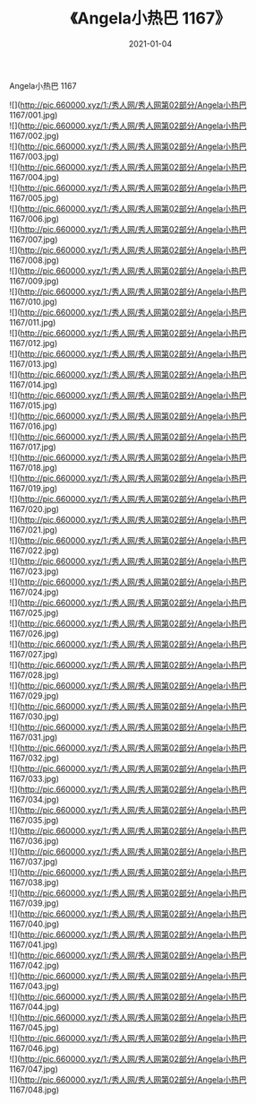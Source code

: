 ﻿---
layout: post
title:  《Angela小热巴 1167》
date:   2021-01-04
img: http://pic.660000.xyz/1:/秀人网/秀人网第02部分/Angela小热巴 1167/000.jpg
categories: [美女, 清纯, 唯美]
---

Angela小热巴 1167

  ![](http://pic.660000.xyz/1:/秀人网/秀人网第02部分/Angela小热巴 1167/001.jpg) <br> ![](http://pic.660000.xyz/1:/秀人网/秀人网第02部分/Angela小热巴 1167/002.jpg) <br> ![](http://pic.660000.xyz/1:/秀人网/秀人网第02部分/Angela小热巴 1167/003.jpg) <br> ![](http://pic.660000.xyz/1:/秀人网/秀人网第02部分/Angela小热巴 1167/004.jpg) <br> ![](http://pic.660000.xyz/1:/秀人网/秀人网第02部分/Angela小热巴 1167/005.jpg) <br> ![](http://pic.660000.xyz/1:/秀人网/秀人网第02部分/Angela小热巴 1167/006.jpg) <br> ![](http://pic.660000.xyz/1:/秀人网/秀人网第02部分/Angela小热巴 1167/007.jpg) <br> ![](http://pic.660000.xyz/1:/秀人网/秀人网第02部分/Angela小热巴 1167/008.jpg) <br> ![](http://pic.660000.xyz/1:/秀人网/秀人网第02部分/Angela小热巴 1167/009.jpg) <br> ![](http://pic.660000.xyz/1:/秀人网/秀人网第02部分/Angela小热巴 1167/010.jpg) <br> ![](http://pic.660000.xyz/1:/秀人网/秀人网第02部分/Angela小热巴 1167/011.jpg) <br> ![](http://pic.660000.xyz/1:/秀人网/秀人网第02部分/Angela小热巴 1167/012.jpg) <br> ![](http://pic.660000.xyz/1:/秀人网/秀人网第02部分/Angela小热巴 1167/013.jpg) <br> ![](http://pic.660000.xyz/1:/秀人网/秀人网第02部分/Angela小热巴 1167/014.jpg) <br> ![](http://pic.660000.xyz/1:/秀人网/秀人网第02部分/Angela小热巴 1167/015.jpg) <br> ![](http://pic.660000.xyz/1:/秀人网/秀人网第02部分/Angela小热巴 1167/016.jpg) <br> ![](http://pic.660000.xyz/1:/秀人网/秀人网第02部分/Angela小热巴 1167/017.jpg) <br> ![](http://pic.660000.xyz/1:/秀人网/秀人网第02部分/Angela小热巴 1167/018.jpg) <br> ![](http://pic.660000.xyz/1:/秀人网/秀人网第02部分/Angela小热巴 1167/019.jpg) <br> ![](http://pic.660000.xyz/1:/秀人网/秀人网第02部分/Angela小热巴 1167/020.jpg) <br> ![](http://pic.660000.xyz/1:/秀人网/秀人网第02部分/Angela小热巴 1167/021.jpg) <br> ![](http://pic.660000.xyz/1:/秀人网/秀人网第02部分/Angela小热巴 1167/022.jpg) <br> ![](http://pic.660000.xyz/1:/秀人网/秀人网第02部分/Angela小热巴 1167/023.jpg) <br> ![](http://pic.660000.xyz/1:/秀人网/秀人网第02部分/Angela小热巴 1167/024.jpg) <br> ![](http://pic.660000.xyz/1:/秀人网/秀人网第02部分/Angela小热巴 1167/025.jpg) <br> ![](http://pic.660000.xyz/1:/秀人网/秀人网第02部分/Angela小热巴 1167/026.jpg) <br> ![](http://pic.660000.xyz/1:/秀人网/秀人网第02部分/Angela小热巴 1167/027.jpg) <br> ![](http://pic.660000.xyz/1:/秀人网/秀人网第02部分/Angela小热巴 1167/028.jpg) <br> ![](http://pic.660000.xyz/1:/秀人网/秀人网第02部分/Angela小热巴 1167/029.jpg) <br> ![](http://pic.660000.xyz/1:/秀人网/秀人网第02部分/Angela小热巴 1167/030.jpg) <br> ![](http://pic.660000.xyz/1:/秀人网/秀人网第02部分/Angela小热巴 1167/031.jpg) <br> ![](http://pic.660000.xyz/1:/秀人网/秀人网第02部分/Angela小热巴 1167/032.jpg) <br> ![](http://pic.660000.xyz/1:/秀人网/秀人网第02部分/Angela小热巴 1167/033.jpg) <br> ![](http://pic.660000.xyz/1:/秀人网/秀人网第02部分/Angela小热巴 1167/034.jpg) <br> ![](http://pic.660000.xyz/1:/秀人网/秀人网第02部分/Angela小热巴 1167/035.jpg) <br> ![](http://pic.660000.xyz/1:/秀人网/秀人网第02部分/Angela小热巴 1167/036.jpg) <br> ![](http://pic.660000.xyz/1:/秀人网/秀人网第02部分/Angela小热巴 1167/037.jpg) <br> ![](http://pic.660000.xyz/1:/秀人网/秀人网第02部分/Angela小热巴 1167/038.jpg) <br> ![](http://pic.660000.xyz/1:/秀人网/秀人网第02部分/Angela小热巴 1167/039.jpg) <br> ![](http://pic.660000.xyz/1:/秀人网/秀人网第02部分/Angela小热巴 1167/040.jpg) <br> ![](http://pic.660000.xyz/1:/秀人网/秀人网第02部分/Angela小热巴 1167/041.jpg) <br> ![](http://pic.660000.xyz/1:/秀人网/秀人网第02部分/Angela小热巴 1167/042.jpg) <br> ![](http://pic.660000.xyz/1:/秀人网/秀人网第02部分/Angela小热巴 1167/043.jpg) <br> ![](http://pic.660000.xyz/1:/秀人网/秀人网第02部分/Angela小热巴 1167/044.jpg) <br> ![](http://pic.660000.xyz/1:/秀人网/秀人网第02部分/Angela小热巴 1167/045.jpg) <br> ![](http://pic.660000.xyz/1:/秀人网/秀人网第02部分/Angela小热巴 1167/046.jpg) <br> ![](http://pic.660000.xyz/1:/秀人网/秀人网第02部分/Angela小热巴 1167/047.jpg) <br> ![](http://pic.660000.xyz/1:/秀人网/秀人网第02部分/Angela小热巴 1167/048.jpg) <br>